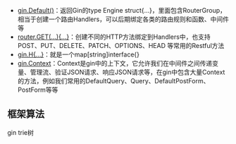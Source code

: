 - [gin.Default()](https://gowalker.org/github.com/gin-gonic/gin#Default)：返回Gin的type Engine struct{...}，里面包含RouterGroup，相当于创建一个路由Handlers，可以后期绑定各类的路由规则和函数、中间件等
- [router.GET(...){...}](https://gowalker.org/github.com/gin-gonic/gin#IRoutes)：创建不同的HTTP方法绑定到Handlers中，也支持POST、PUT、DELETE、PATCH、OPTIONS、HEAD 等常用的Restful方法
- [gin.H{...}](https://gowalker.org/github.com/gin-gonic/gin#H)：就是一个map[string]interface{}
- [gin.Context](https://gowalker.org/github.com/gin-gonic/gin#Context)：Context是gin中的上下文，它允许我们在中间件之间传递变量、管理流、验证JSON请求、响应JSON请求等，在gin中包含大量Context的方法，例如我们常用的DefaultQuery、Query、DefaultPostForm、PostForm等等



## 框架算法

gin trie树

